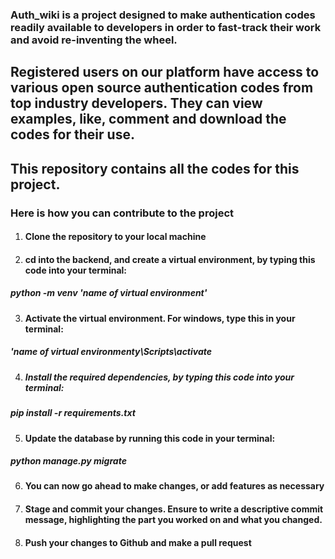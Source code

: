 ### Auth_wiki is a project designed to make authentication codes readily available to developers in order to fast-track their work and avoid re-inventing the wheel.

## Registered users on our platform have access to various open source authentication codes from top industry developers. They can view examples, like, comment and download the codes for their use.

## This repository contains all the codes for this project.

### Here is how you can contribute to the project

1. #### Clone the repository to your local machine

2. #### cd into the backend, and create a virtual environment, by typing this code into your terminal:

##### python -m venv 'name of virtual environment'

3. #### Activate the virtual environment. For windows, type this in your terminal:

##### 'name of virtual environmenty\Scripts\activate

4. ##### Install the required dependencies, by typing this code into your terminal:

##### pip install -r requirements.txt

5. #### Update the database by running this code in your terminal:

##### python manage.py migrate

6. #### You can now go ahead to make changes, or add features as necessary

7. #### Stage and commit your changes. Ensure to write a descriptive commit message, highlighting the part you worked on and what you changed.

8. #### Push your changes to Github and make a pull request
